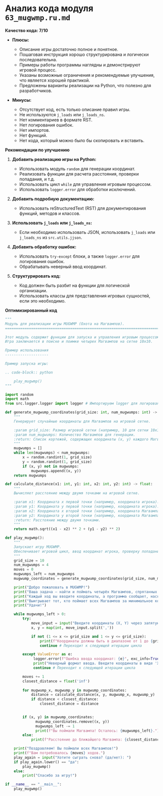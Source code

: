 # Анализ кода модуля `63_mugwmp.ru.md`

**Качество кода: 7/10**

- **Плюсы:**
    - Описание игры достаточно полное и понятное.
    - Пошаговая инструкция хорошо структурирована и логически последовательна.
    - Примеры работы программы наглядны и демонстрируют игровой процесс.
    - Указаны возможные ограничения и рекомендуемые улучшения, что является хорошей практикой.
    - Предложены варианты реализации на Python, что полезно для разработчиков.

- **Минусы:**
    - Отсутствует код, есть только описание правил игры.
    - Не используются `j_loads` или `j_loads_ns`.
    - Нет комментариев в формате RST.
    - Нет логирования ошибок.
    - Нет импортов.
    - Нет функций.
    - Нет кода, который можно было бы скопировать и вставить.

**Рекомендации по улучшению**

1.  **Добавить реализацию игры на Python:**
    -   Использовать модуль `random` для генерации координат.
    -   Реализовать функции для расчета расстояния, проверки попадания, и т.д.
    -   Использовать цикл `while` для управления игровым процессом.
    -   Использовать `logger.error` для обработки исключений.

2.  **Добавить подробную документацию:**
    -   Использовать reStructuredText (RST) для документирования функций, методов и классов.

3.  **Использовать `j_loads` или `j_loads_ns`:**
    -   Если необходимо использовать JSON, использовать  `j_loads` или `j_loads_ns` из `src.utils.jjson`.

4.  **Добавить обработку ошибок:**
    -   Использовать `try-except` блоки, а также `logger.error` для логирования ошибок.
    -   Обрабатывать неверный ввод координат.

5. **Структурировать код:**
    - Код должен быть разбит на функции для логической организации.
    - Использовать классы для представления игровых сущностей, если это необходимо.

**Оптимизированный код**

```python
"""
Модуль для реализации игры MUGWMP (Охота на Магвампов).
========================================================================

Этот модуль содержит функции для запуска и управления игровым процессом MUGWMP.
Игра заключается в поиске и поимке четырех Магвампов на сетке 10x10.

Пример использования
--------------------

Пример запуска игры:

.. code-block:: python

    play_mugwmp()
"""

import random
import math
from src.logger.logger import logger # Импортируем logger для логирования

def generate_mugwump_coordinates(grid_size: int, num_mugwumps: int) -> list:
    """
    Генерирует случайные координаты для Магвампов на игровой сетке.

    :param grid_size: Размер игровой сетки (например, 10 для сетки 10x10).
    :param num_mugwumps: Количество Магвампов для генерации.
    :return: Список кортежей, содержащих координаты (x, y) каждого Магвампа.
    """
    mugwumps = []
    while len(mugwumps) < num_mugwumps:
        x = random.randint(1, grid_size)
        y = random.randint(1, grid_size)
        if (x, y) not in mugwumps:
            mugwumps.append((x, y))
    return mugwumps

def calculate_distance(x1: int, y1: int, x2: int, y2: int) -> float:
    """
    Вычисляет расстояние между двумя точками на игровой сетке.

    :param x1: Координата x первой точки (например, координата игрока).
    :param y1: Координата y первой точки (например, координата игрока).
    :param x2: Координата x второй точки (например, координата Магвампа).
    :param y2: Координата y второй точки (например, координата Магвампа).
    :return: Расстояние между двумя точками.
    """
    return math.sqrt((x1 - x2) ** 2 + (y1 - y2) ** 2)

def play_mugwmp():
    """
    Запускает игру MUGWMP.
    Обеспечивает игровой цикл, ввод координат игрока, проверку попадания и вывод результатов.
    """
    grid_size = 10
    num_mugwumps = 4
    moves = 0
    mugwumps_left = num_mugwumps
    mugwump_coordinates = generate_mugwump_coordinates(grid_size, num_mugwumps)

    print("Добро пожаловать в MUGWMP!")
    print("Ваша задача — найти и поймать четырёх Магвампов, спрятанных на сетке 10x10.")
    print("Каждый ход вы вводите координаты, а программа сообщает, насколько близко вы к Магвампу.")
    print("Выигрывает тот, кто поймает всех Магвампов за минимальное количество ходов!")
    print("Удачи!")

    while mugwumps_left > 0:
        try:
            move_input = input("Введите координаты (X, Y) через запятую: ")
            x, y = map(int, move_input.split(','))

            if not (1 <= x <= grid_size and 1 <= y <= grid_size):
                print(f"Координаты должны быть в диапазоне от 1 до {grid_size}. Попробуйте еще раз.")
                continue # Переходит к следующей итерации цикла

        except ValueError as e:
             logger.error(f"Ошибка ввода координат: {e}", exc_info=True)
             print("Неверный формат ввода. Введите координаты в виде 'X, Y', например '5, 5'. Попробуйте еще раз.")
             continue # Переходит к следующей итерации цикла

        moves += 1
        closest_distance = float('inf')
        
        for mugwump_x, mugwump_y in mugwump_coordinates:
            distance = calculate_distance(x, y, mugwump_x, mugwump_y)
            if distance < closest_distance:
                closest_distance = distance

        
        if (x, y) in mugwump_coordinates:
              mugwump_coordinates.remove((x, y))
              mugwumps_left -= 1
              print(f"Вы поймали Магвампа! Осталось: {mugwumps_left}.")
        else:
            print(f"Расстояние до ближайшего Магвампа: {closest_distance:.1f}")

    print("Поздравляем! Вы поймали всех Магвампов!")
    print(f"Вам потребовалось {moves} ходов.")
    play_again = input("Хотите сыграть снова? (да/нет): ")
    if play_again.lower() == "да":
        play_mugwmp()
    else:
        print("Спасибо за игру!")

if __name__ == "__main__":
    play_mugwmp()

```